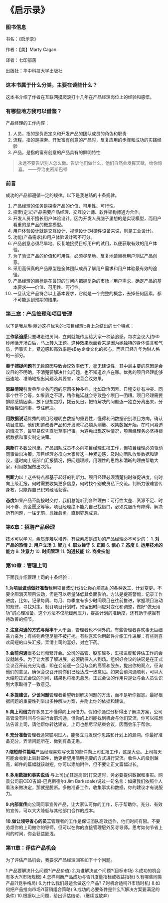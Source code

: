 # 《启示录》

### 图书信息

书名：《启示录》 

作者：【美】Marty Cagan 

译者：七印部落 

出版社：华中科技大学出版社

### 这本书属于什么分类，主要在谈些什么？

这本书介绍了作者在互联网摸爬滚打十几年在产品经理岗位上的经验和感悟。

### 有哪些地方我可以借鉴？

产品经理的工作内容： 

1. 人员，指的是负责定义和开发产品的团队成员的角色和职责 
2. 流程，指的是探索、开发富有创意的产品时，反复应用的步骤和成功的实践经验 
3. 产品，是指的富有创意的产品具有的鲜明特性

> 永远不要告诉别人怎么做。告诉他们做什么，他们自然会发挥天赋，给你惊喜。 ——乔治史密斯巴顿

### 前言

成功的产品都遵循一定的规律。以下是我总结的十条规律。

1. 产品经理的任务是探索产品的价值、可用性、可行性。
2. 探索\(定义\)产品需要产品经理、交互设计师、软件架构师通力合作。
3. 开发人员不擅长用户体验设计，因为开发人员脑子里想的是实现模型，而用户看重的是产品的概念模型。
4. 用户体验设计就是交互设计、视觉设计\(对硬件设备来说，则是工业设计\)。
5. 功能\(产品需求\)和用户体验设计密不可分。
6. 产品创意必须尽旱地、反复地接受目标用户的试用，以便获取有效的用户体验。
7. 为了验证产品的价值和可用性，必须尽旱地、反复地请目标用户测试产品创意。
8. 采用高保真的产品原型是全体团队成员了解用户需求和用户体验最有效的途径。
9. 产品经理的目标是在最短的时间内把握复杂的市场／用户需求，确定产品的基本要求——价值、可用性、可行性。
10. 一旦认定产品符合以上基本要求，它就是一个完整的概念，去掉任何因素，都不可能达到预期的结果。

### 第三章：产品管理和项目管理

以下是我从琳·丽迪这样优秀的::项目经理::身上总结出的七个特点：

**工作紧迫感**只要琳走进房间，立刻就能传达给大家一种紧追感。每次会议大约60秒闲话开场白后，马上转入正题。这种效果表面看来是因为她独特的身体语言和气质，但事实上，紧迫感和高效率是eBay企业文化的核心，而且已经升华为琳人格的一部分。

**善于捕捉问题**有无数原因导致会议效率低下、毫无建设性，其中最主要的原因是会议目的不明确，不清楚要解决什么问题，也不知道难点在哪。优秀的项目经理能够迅速地、准确地指出问题及其要害，改善会议效果。

**思路清晰**引发典型业务问题的原因多种多样，比如政治因素、日程安排有冲突、同事个性不合等，如果置之不理，稍作拖延就会导致整个项目一团糟。项目经理需要排除感情因素，放下思想包袱，拨云见日，把待解决的问题逐一独立分离出来，分配给每位同事，专注解决。

**用数据说话**优秀的项目经理明白数据的重要性，懂得利罔数据识别项目方向，确认项目进度。他们知道改善产品和开发流程必颓从测量、收集数据开始。在时间紧迫的情况下，最容易仅凭直觉草率行事。为避免出现这种情况，项目经理务必坚持根据数据和事实制定决策。

**果断**在多数公司里，产品团队成员不必向项目经理汇报工作，但项目经理必须驱动同事做出决策。项目经理必须向大家传迭一种紧迫感，及时向团队收集数据和建议，适时向上级部门汇报情况，把问题理顺，用理性的思路和清晰的理由帮助大家，利用数据做出决策。

**判断力**以上这些特点都基于起好的判断力。项目经理必须清楚何时催促进度，何时向上级汇报，何时需要收集更多信息，何时找个别成员私下交流。判断力很难言传身教，只能靠自己积累经验获得。

**态度**如果产品不能按时交付，我们总能听到各种理由：可行性太差、资源不足、时间不够、资金匮乏等等。项目经理绝不能为自己找借口，必须克服所有障碍，解决所有问题，一往无前、愈挫愈勇，直到梦想成真。

### 第6章：招聘产品经理

技术可以学习，素质却难以培养，有些素质是成功的产品经理必不可少的： 1. **对产品的热情** 2. **用户立场** 3. **智力** 4. **职业操守** 5. **正直** 6. **信心** 7. **态度** 8. **运用技术的能力** 9. **注意力** 10. **时间管理** 11. **沟通技能** 12. **商业技能**

### 第10章：管理上司

下面我介绍管理上司的十条经验：

**1.为项目波动做好准备**我用项目波动代指让你心烦意乱的各种返工、计划变更。不要企图消灭项目波动，但是可以尽量降低其负面影响。方法是提高警惕，记录工作进度，比如，记录每周、每月、每季度有多少时间项目在往前推进，掌握项目波动的规律，寻找对策。制订项目计划时，预留出时间应对变化和调整，做好“做无用功”的心理准备。这个方法不仅能缓解压力，提高计划的准确度，还有助于挖掘有待改善的细节。

**2.注意沟通的方式与频率**千人千面，管理者也不例外的。有些管理者喜欢事无巨细亲力亲为；有些则希望尽量不被打扰。有些喜欢你用邮件介绍工作进展：有些则喜欢简短的口头汇报。弄清上司的喜好，对症下药。

**3.会前沟通**很多公司频繁开会。公司的高管、股东越多，汇报进度和评估工作的会议就越多。为了让大家了解进展，必须确保人人到场。组织好会议的诀窍是在正式会议召开前充分沟通，即在会前逐一会见与会的高管和股东，提出你的观点，征询他们的意见，确保会议召开前你们已经达成一致意见。如果会前沟通顺利，可以大大缩短正式会议的时间，结果也将毫无悬念。正式会议的作用只是让与会人员认识到大家取得了一致意见。

**4.多提建议，少谈问题**管理者希望听到解决问题的方法，而不是听你报怨。最好根据问题的重要性列举出多种解决方案，并附上你的依据和建议。

**5.向上司借力**许多员工不懂得向上司借力。假如你通过分析得出了解决方案，公司高管没有时间与你进行会前沟通，但你的上司能找到机会与他们交流，你可以把想法告诉上司，请他帮你转达建议。上司也想尽早结束会议，因而会乐于帮你。

**6.充分准备**管理者通常聪明过人，能够立马发现你思路和计划上的漏洞。你最好准备充分，弄清问题所在．做到有备无患。

**7.缩短邮件篇幅**产品经理喜欢写长篇的邮件向上司汇报工作，这是大忌。上司每天可能会收到上百封邮件，他更希望用简明扼要的方式进行交流。收件人的级别越高，邮件的篇幅就该越短。你可以添加附件，但不要让正文篇幅过长。

**8.多用数据和事实说话** 与上司\(尤其是高管\)打交道时，务必要提供数据和事实。网景公司前CEO吉姆-巴克斯德尔\(Jim Barksdale\)说过一句名言：如果我们依照个人看法米做决定，那就是臆断。多做准备工作，收集事实和数据，你的建议才有说服力。

**9.内部宣传**向公司同事宣传产品，让大家认可你的工作，乐于帮助你。充分、有效的宣传，可以大大降低与其他部门合作的成本。

**10.做让领导省心的员工**管理者的工作是保证团队高效运作，他们时间有限。不要劳烦你的上司做你的导师，但可以在你的直接管理层外另寻导师。思考如何节省上司的时间，你会获益匪浅。

### 第11章：评估产品机会

为了评估产品机会，我要求产品经理回答如下十个问题。

1.产品要解决什么问题?\(产品价值\) 2.为谁解决这个问题?\(目标市场\) 3.成功的机会有多大?\(市场规模\) 4.怎样判断产品成功与否?\(度量指标或收益指标\) 5.有哪些同类产品?\(竞争格局\) 6.为什么我们最适合做这个产品? 7.时机合适吗?\(市场时机\) 8.如何把产品推向市场?\(营销组合策略\) 9.成功的必要条件是什么?\(解决方案要满足的条件\) 10.根据以上问题，给出评估结论。\(继续或放弃\)

